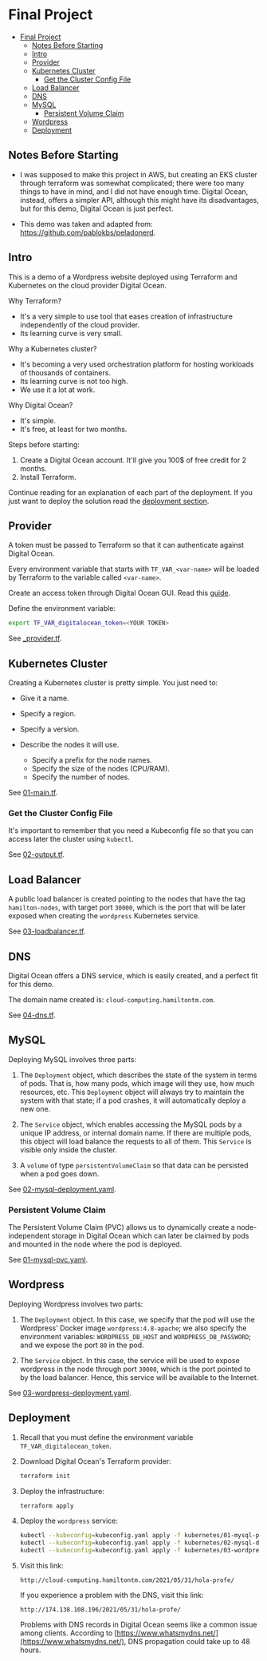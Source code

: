 # Final Project

<!-- TOC -->

- [Final Project](#final-project)
    - [Notes Before Starting](#notes-before-starting)
    - [Intro](#intro)
    - [Provider](#provider)
    - [Kubernetes Cluster](#kubernetes-cluster)
        - [Get the Cluster Config File](#get-the-cluster-config-file)
    - [Load Balancer](#load-balancer)
    - [DNS](#dns)
    - [MySQL](#mysql)
        - [Persistent Volume Claim](#persistent-volume-claim)
    - [Wordpress](#wordpress)
    - [Deployment](#deployment)

<!-- /TOC -->

## Notes Before Starting

* I was supposed to make this project in AWS, but creating an EKS cluster through terraform
was somewhat complicated; there were too many things to have in mind, and I did not have enough
time. Digital Ocean, instead, offers a simpler API, although this might have its disadvantages,
but for this demo, Digital Ocean is just perfect.

* This demo was taken and adapted from: https://github.com/pablokbs/peladonerd.

## Intro

This is a demo of a Wordpress website deployed using Terraform and Kubernetes on the cloud
provider Digital Ocean.

Why Terraform?

* It's a very simple to use tool that eases creation of infrastructure independently of the cloud
provider.
* Its learning curve is very small.

Why a Kubernetes cluster?

* It's becoming a very used orchestration platform for hosting workloads of thousands of
containers.
* Its learning curve is not too high.
* We use it a lot at work.

Why Digital Ocean?

* It's simple.
* It's free, at least for two months.


Steps before starting:

1. Create a Digital Ocean account. It'll give you 100$ of free credit for 2 months.
2. Install Terraform.

Continue reading for an explanation of each part of the deployment. If you just want to deploy
the solution read the [deployment section](#deployment).

## Provider

A token must be passed to Terraform so that it can authenticate against Digital Ocean.

Every environment variable that starts with `TF_VAR_<var-name>` will be loaded by Terraform
to the variable called `<var-name>`.

Create an access token through Digital Ocean GUI. Read this
[guide](https://docs.digitalocean.com/reference/api/create-personal-access-token/).

Define the environment variable:

```bash
export TF_VAR_digitalocean_token=<YOUR TOKEN>
```

See [_provider.tf](_provider.tf).

## Kubernetes Cluster

Creating a Kubernetes cluster is pretty simple. You just need to:

* Give it a name.
* Specify a region.
* Specify a version.
* Describe the nodes it will use.

  - Specify a prefix for the node names.
  - Specify the size of the nodes (CPU/RAM).
  - Specify the number of nodes.

See [01-main.tf](01-main.tf).

### Get the Cluster Config File

It's important to remember that you need a Kubeconfig file so that you can access later the
cluster using `kubectl`.

See [02-output.tf](02-output.tf).

## Load Balancer

A public load balancer is created pointing to the nodes that have the tag `hamilton-nodes`, with
target port `30000`, which is the port that will be later exposed when creating the `wordpress`
Kubernetes service.

See [03-loadbalancer.tf](03-loadbalancer.tf).

## DNS

Digital Ocean offers a DNS service, which is easily created, and a perfect fit for this demo.

The domain name created is: `cloud-computing.hamiltontm.com`.

See [04-dns.tf](04-dns.tf).

## MySQL

Deploying MySQL involves three parts:

1. The `Deployment` object, which describes the state of the system in terms of pods. That is,
how many pods, which image will they use, how much resources, etc. This `Deployment` object will
always try to maintain the system with that state; if a pod crashes, it will automatically deploy
a new one.

2. The `Service` object, which enables accessing the MySQL pods by a unique IP address, or internal
domain name. If there are multiple pods, this object will load balance the requests to all of them.
This `Service` is visible only inside the cluster.

3. A `volume` of type `persistentVolumeClaim` so that data can be persisted when a pod goes down.

See [02-mysql-deployment.yaml](kubernetes/02-mysql-deployment.yaml).

### Persistent Volume Claim

The Persistent Volume Claim (PVC) allows us to dynamically create a node-independent storage in
Digital Ocean which can later be claimed by pods and mounted in the node where the pod is deployed.

See [01-mysql-pvc.yaml](kubernetes/01-mysql-pvc.yaml).

## Wordpress

Deploying Wordpress involves two parts:

1. The `Deployment` object. In this case, we specify that the pod will use the Wordpress' Docker
image `wordpress:4.8-apache`; we also specify the environment variables: `WORDPRESS_DB_HOST` and
`WORDPRESS_DB_PASSWORD`; and we expose the port `80` in the pod.

2. The `Service` object. In this case, the service will be used to expose wordpress in the node
through port `30000`, which is the port pointed to by the load balancer. Hence, this service will
be available to the Internet.

See [03-wordpress-deployment.yaml](kubernetes/03-wordpress-deployment.yaml).

## Deployment

1. Recall that you must define the environment variable `TF_VAR_digitalocean_token`.
2. Download Digital Ocean's Terraform provider:

   ```bash
   terraform init
   ```

3. Deploy the infrastructure:

   ```bash
   terraform apply
   ```

4. Deploy the `wordpress` service:

   ```bash
   kubectl --kubeconfig=kubeconfig.yaml apply -f kubernetes/01-mysql-pvc.yaml
   kubectl --kubeconfig=kubeconfig.yaml apply -f kubernetes/02-mysql-deployment.yaml
   kubectl --kubeconfig=kubeconfig.yaml apply -f kubernetes/03-wordpress-deployment.yaml
   ```

5. Visit this link:

   ```
   http://cloud-computing.hamiltontm.com/2021/05/31/hola-profe/
   ```

   If you experience a problem with the DNS, visit this link:

   ```
   http://174.138.108.196/2021/05/31/hola-profe/
   ```

   Problems with DNS records in Digital Ocean seems like a common issue among clients.
   According to [https://www.whatsmydns.net/](https://www.whatsmydns.net/), DNS propagation
   could take up to 48 hours.
